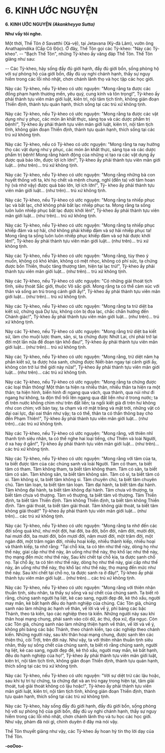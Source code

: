 # 6. KINH ƯỚC NGUYỆN

**6. KINH ƯỚC NGUYỆN**
***(Akankheyya Sutta)***

**Như vầy tôi nghe.**

Một thời, Thế Tôn ở Savatthi (Xá-vệ), tại Jetavana (Kỳ-đà Lâm), vườn ông Anathapindika (Cấp Cô
Ðộc). Ở đây, Thế Tôn gọi các Tỷ-kheo: "Này các Tỷ-kheo". -- "Bạch Thế Tôn", những Tỷ-kheo ấy vâng
đáp Thế Tôn. Thế Tôn giảng như sau:

-- Các Tỷ-kheo, hãy sống đầy đủ giới hạnh, đầy đủ giới bổn, sống phòng hộ với sự phòng hộ của giới
bổn, đầy đủ uy nghi chánh hạnh, thấy sự nguy hiểm trong các lỗi nhỏ nhặt, chơn chánh lãnh thọ và học
tập các học giới.

<!--pg-->
Này các Tỷ-kheo, nếu Tỷ-kheo có ước nguyện: "Mong rằng ta được các đồng phạm hạnh thương mến,
yêu quý, cung kính và tôn trọng!", Tỷ-kheo ấy phải thành tựu viên mãn giới luật, kiên trì, nội tâm tịch
tĩnh, không gián đoạn Thiền định, thành tựu quán hạnh, thích sống tại các trú xứ không tịnh.

Này các Tỷ-kheo, nếu Tỷ-kheo có ước nguyện: "Mong rằng ta được các vật dụng như y phục, các món
ăn khất thực, sàng tọa và các dược phẩm trị bệnh!", Tỷ-kheo ấy phải thành tựu viên mãn giới luật, kiên
trì, nội tâm tịch tĩnh, không gián đoạn Thiền định, thành tựu quán hạnh, thích sống tại các trú xứ không
tịnh.

Này các Tỷ-kheo, nếu có Tỷ-kheo có ước nguyện: "Mong rằng ta nay hưởng thọ các vật dụng như y
phục, các món ăn khất thực, sàng tọa và các dược phẩm trị bệnh! Mong rằng hành động của những vị
tạo ra các vật dụng ấy được quả báo lớn, được lợi ích lớn!", Tỷ-kheo ấy phải thành tựu viên mãn giới
luật... (như trên)... trú xứ không tịnh.

Này các Tỷ-kheo, nếu Tỷ-kheo có ước nguyện: "Mong rằng những bà con huyết thống với ta, khi họ
chết và mệnh chung, nghĩ (đến ta) với tâm hoan hỷ (và nhờ vậy) được quả báo lớn, lợi ích lớn!", Tỷ-
kheo ấy phải thành tựu viên mãn giới luật... (như trên)... trú xứ không tịnh.

Này các Tỷ-kheo, nếu Tỷ-kheo có ước nguyện: "Mong rằng ta nhiếp phục lạc và bất lạc, chớ không phải
bất lạc nhiếp phục ta. Mong rằng ta sống luôn luôn nhiếp phục bất lạc được khởi lên!", Tỷ-kheo ấy phải
thành tựu viên mãn giới luật... (như trên)... trú xứ không tịnh.

Này các Tỷ-kheo, nếu Tỷ-kheo có ước nguyện: "Mong rằng ta nhiếp phục khiếp đảm và sợ hãi, chớ
không phải khiếp đảm và sợ hãi nhiếp phục ta! Mong rằng ta sống luôn luôn nhiếp phục khiếp đảm và
sợ hãi được khởi lên!", Tỷ-kheo ấy phải thành tựu viên mãn giới luật... (như trên)... trú xứ không tịnh.

<!--pg-->
Này các Tỷ-kheo, nếu Tỷ-kheo có ước nguyện: "Mong rằng, tùy theo ý muốn, không có khó khăn,
không có mệt nhọc, không có phí sức, ta chứng được bốn Thiền, thuộc tăng thượng tâm, hiện tại lạc
trú!", Tỷ-kheo ấy phải thành tựu viên mãn giới luật... (như trên)... trú xứ không tịnh.

Này các Tỷ-kheo, nếu Tỷ-kheo có ước nguyện: "Có những giải thoát tịch tĩnh, siêu thoát Sắc giới, thuộc
Vô sắc giới. Mong rằng ta có thể cảm xúc với thân và sống an trú trong cảnh giới ấy!", Tỷ-kheo ấy phải
thành tựu viên mãn giới luật... (như trên)... trú xứ không tịnh.

Này các Tỷ-kheo, nếu Tỷ-kheo có ước nguyện: "Mong rằng ta trừ diệt ba kiết sử, chứng quả Dự lưu,
không còn bị đọa lạc, chắc chắn hướng đến Chánh giác!", Tỷ-kheo ấy phải thành tựu viên mãn giới
luật... (như trên)... trú xứ không tịnh.

Này các Tỷ-kheo, nếu Tỷ-kheo có ước nguyện: "Mong rằng trừ diệt ba kiết sử, làm cho muội lược tham,
sân, si, ta chứng được Nhứt Lai, chỉ phải trở lại đời một lần nữa để đoạn tận khổ đau!", Tỷ-kheo ấy phải
thành tựu viên mãn giới luật... (như trên)... trú xứ không tịnh.

Này các Tỷ-kheo, nếu Tỷ-kheo có ước nguyện: "Mong rằng, trừ diệt năm hạ phần kiết sử, ta được hóa
sanh, chứng được Niết-bàn ngay tại cảnh giới ấy, không còn trở lui thế giới này nữa!", Tỷ-kheo ấy phải
thành tựu viên mãn giới luật... (như trên)... các trú xứ không tịnh.

<!--pg-->
Này các Tỷ-kheo, nếu Tỷ-kheo có ước nguyện: "Mong rằng ta chứng được các loại thần thông! Một
thân ta hiện ra nhiều thân, nhiều thân ta hiện ra một thân; ta hiện hình, biến hình đi ngang qua vách, qua
thành, qua núi như đi ngang hư không, ta độn thổ trồi lên ngang qua đất liền như ở trong nước; ta đi trên
nước không chìm như trên đất liền; ta ngồi kiết già đi trên hư không như con chim; với bàn tay, ta chạm
và rờ mặt trăng và mặt trời, những vật có đại oai lực, đại oai thần như vậy; ta có thể, thân ta có thần
thông bay cho đến Phạm Thiên!", Tỷ-kheo ấy phải thành tựu viên mãn giới luật... (như trên)...các trú xứ
không tịnh.

Này các Tỷ-kheo, nếu Tỷ-kheo có ước nguyện: "Mong rằng, với thiên nhĩ thanh tịnh siêu nhân, ta có thể
nghe hai loại tiếng, chư Thiên và loài Người, ở xa hay ở gần!", Tỷ-kheo ấy phải thành tựu viên mãn giới
luật... (như trên)... các trú xứ không tịnh.

Này các Tỷ-kheo, nếu Tỷ-kheo có ước nguyện: "Mong rằng với tâm của ta, ta biết được tâm của các
chúng sanh và loài Người. Tâm có tham, ta biết tâm có tham. Tâm không tham, ta biết tâm không tham.
Tâm có sân, ta biết tâm có sân. Tâm không sân, ta biết tâm không sân. Tâm có si, ta biết tâm có si. Tâm
không si, ta biết tâm không si. Tâm chuyên chú, ta biết tâm chuyên chú. Tâm tán loạn, ta biết tâm tán
loạn. Tâm đại hành, ta biết tâm đại hành. Tâm không đại hành, ta biết tâm không đại hành. Tâm chưa vô
thượng, ta biết tâm chưa vô thượng. Tâm vô thượng, ta biết tâm vô thượng. Tâm Thiền định, ta biết tâm
Thiền định. Tâm không Thiền định, ta biết tâm không Thiền định. Tâm giải thoát, ta biết tâm giải thoát.
Tâm không giải thoát, ta biết tâm không giải thoát!" Tỷ-kheo ấy phải thành tựu viên mãn giới luật...
(như trên)... các trú xứ không tịnh.

Này các Tỷ-kheo, nếu Tỷ-kheo có ước nguyện: "Mong rằng ta nhớ đến các đời sống quá khứ, như một
đời, hai đời, ba đời, bốn đời, năm đời, mười đời, hai mươi đời, ba mươi đời, bốn mươi đời, năm mươi
đời, một trăm đời, một ngàn đời, một trăm ngàn đời, nhiều hoại kiếp, nhiều thành kiếp, nhiều hoại và
thành kiếp, ta nhớ rằng: "Tại chỗ kia, ta có tên như thế này, dòng họ như thế này, giai cấp như thế này,
ăn uống như thế này, thọ khổ lạc như thế này, thọ mạng đến mức như thế này, Sau khi chết tại chỗ kia,
ta được sanh chỗ nọ. Tại chỗ ấy, ta có tên như thế này, dòng họ như thế này, giai cấp như thế này, ăn
uống như thế này, thọ khổ lạc như thế này, thọ mạng đến mức như thế này. Sau khi chết tại chỗ nọ, ta
được sanh ra ở đây!", Tỷ-kheo ấy phải thành tựu viên mãn giới luật... (như trên)... các trú xứ không tịnh.

Này các Tỷ-kheo, nếu Tỷ-kheo có ước nguyện: "Mong rằng với thiên nhãn thuần tịnh, siêu nhân, ta thấy
sự sống và sự chết của chúng sanh. Ta biết rõ rằng, chúng sanh người hạ liệt, kẻ cao sang, người đẹp đẽ,
kẻ thô xấu, người may mắn, kẻ bất hạnh đều do hạnh nghiệp của chúng. Các Tôn giả, chúng sanh nào
làm những ác hạnh về thân, về lời và về ý, phỉ báng các bậc Thánh, theo tà kiến, tạo các nghiệp theo tà
kiến. Những người này sau khi thân hoại mạng chung, phải sanh vào cõi dữ, ác thú, đọa xứ, địa ngục.
Còn các Tôn giả, chúng sanh nào làm những thiện hạnh về thân, về lời và về ý, không phỉ báng các bậc
Thánh, theo chánh kiến, tạo các nghiệp theo chánh kiến. Những người này, sau khi thân hoại mạng
chung, được sanh lên các thiện thú, cõi Trời, trên đời này. Như vậy, ta với thiên nhãn thuần tịnh siêu
nhân, thấy sự sống chết của chúng sanh, ta biết rõ rằng chúng sanh, người hạ liệt, kẻ cao sang, người đẹp
đẽ, kẻ thô xấu, người may mắn, kẻ bất hạnh, đều do hạnh nghiệp của họ!", Tỷ-kheo ấy phải thành tựu
viên mãn giới luật, kiên trì, nội tâm tịch tĩnh, không gián đoạn Thiền định, thành tựu quán hạnh, thích
sống tại các trú xứ không tịnh.

Này các Tỷ-kheo, nếu Tỷ-kheo có ước nguyện: "Với sự diệt trừ các lậu hoặc, sau khi tự tri tự chứng, ta
chứng đạt và an trú ngay trong hiện tại, tâm giải thoát, tuệ giải thoát không có lậu hoặc!", Tỷ-kheo ấy
phải thành tựu viên mãn giới luật, kiên trì, nội tâm tịch tĩnh, không gián đoạn Thiền định, thành tựu
quán hạnh, thích sống tại các trú xứ không tịnh.

Này các Tỷ-kheo, hãy sống đầy đủ giới hạnh, đầy đủ giới bổn, sống phòng hộ với sự phòng hộ của giới
bổn, đầy đủ uy nghi chánh hạnh, thấy sự nguy hiểm trong các lỗi nhỏ nhặt, chơn chánh lãnh thọ và tu
học các học giới. Như vậy, phàm đã nói gì, chính duyên ở đây mà nói vậy.

Thế Tôn thuyết giảng như vậy, các Tỷ-kheo ấy hoan hỷ tín thọ lời dạy của Thế Tôn.

**-ooOoo-**

